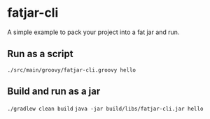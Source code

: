 # fatjar-cli

A simple example to pack your project into a fat jar and run.  

## Run as a script

`./src/main/groovy/fatjar-cli.groovy hello`

## Build and run as a jar

`./gradlew clean build`
`java -jar build/libs/fatjar-cli.jar hello`
